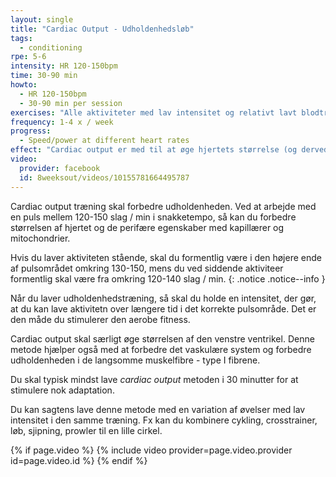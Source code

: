 ```yaml
---
layout: single
title: "Cardiac Output - Udholdenhedsløb"
tags:
  - conditioning
rpe: 5-6
intensity: HR 120-150bpm
time: 30-90 min
howto:
  - HR 120-150bpm
  - 30-90 min per session
exercises: "Alle aktiviteter med lav intensitet og relativt lavt blodtryk kan bruges til cardiac output træning. Pulsen holdes i længere tid omkring 120-150 slag/min, som er i snakketempo. Du kan fx jogge, cykle, svømme, sjippetov, cirkeltræning, så længe du holder pulsen i den korrekte pulszone."
frequency: 1-4 x / week
progress:
  - Speed/power at different heart rates
effect: "Cardiac output er med til at øge hjertets størrelse (og derved slagvolumen) og udbygge og forbedre det perifære netværk med kapillærer, så ilttilførslen kan foregå endnu mere effektivt."
video:
  provider: facebook
  id: 8weeksout/videos/10155781664495787
---
```


Cardiac output træning skal forbedre udholdenheden. Ved at arbejde med en puls mellem 120-150 slag / min i snakketempo, så kan du forbedre størrelsen af hjertet og de perifære egenskaber med kapillærer og mitochondrier.

Hvis du laver aktiviteten stående, skal du formentlig være i den højere ende af pulsområdet omkring 130-150, mens du ved siddende aktiviteer formentlig skal være fra omkring 120-140 slag / min.
{: .notice .notice--info }

Når du laver udholdenhedstræning, så skal du holde en intensitet, der gør, at du kan lave aktivitetn over længere tid i det korrekte pulsområde. Det er den måde du stimulerer den aerobe fitness.

Cardiac output skal særligt øge størrelsen af den venstre ventrikel. Denne metode hjælper også med at forbedre det vaskulære system og forbedre udholdenheden i de langsomme muskelfibre - type I fibrene.

Du skal typisk mindst lave _cardiac output_ metoden i 30 minutter for at stimulere nok adaptation.

Du kan sagtens lave denne metode med en variation af øvelser med lav intensitet i den samme træning. Fx kan du kombinere cykling, crosstrainer, løb, sjipning, prowler til en lille cirkel.

{% if page.video %}
  {% include video provider=page.video.provider id=page.video.id %}
{% endif %}
